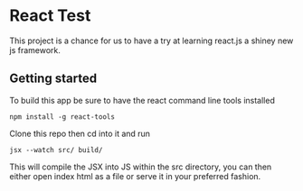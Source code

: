 # React Test

This project is a chance for us to have a try at learning react.js a shiney new js framework.

## Getting started

To build this app be sure to have the react command line tools installed

`npm install -g react-tools`

Clone this repo then cd into it and run

`jsx --watch src/ build/`

This will compile the JSX into JS within the src directory,
you can then either open index html as a file or serve it in your preferred fashion.

